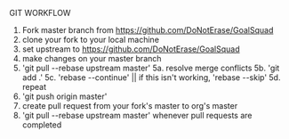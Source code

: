 GIT WORKFLOW

1. Fork master branch from https://github.com/DoNotErase/GoalSquad
2. clone your fork to your local machine
3. set upstream to https://github.com/DoNotErase/GoalSquad
4. make changes on your master branch
5. 'git pull --rebase upstream master'
  5a. resolve merge conflicts
  5b. 'git add .'
  5c. 'rebase --continue'  || if this isn't working, 'rebase --skip'
  5d. repeat
6. 'git push origin master'
7. create pull request from your fork's master to org's master
8. 'git pull --rebase upstream master' whenever pull requests are completed

